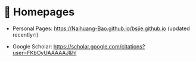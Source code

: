 # 📎 Homepages
- Personal Pages: https://Naihuang-Bao.github.io/bsjie.github.io (updated recently🔥)

- Google Scholar: https://scholar.google.com/citations?user=FKbOyUAAAAAJ&hl

